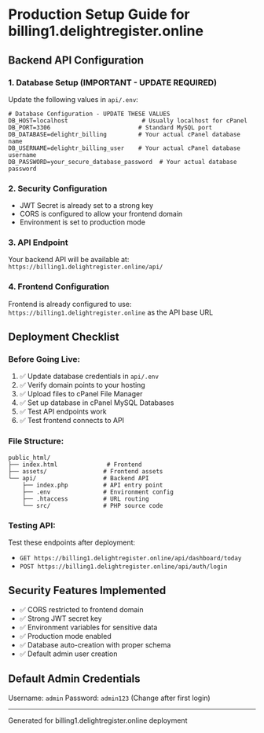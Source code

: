# Production Setup Guide for billing1.delightregister.online

## Backend API Configuration

### 1. Database Setup (IMPORTANT - UPDATE REQUIRED)
Update the following values in `api/.env`:

```env
# Database Configuration - UPDATE THESE VALUES
DB_HOST=localhost                     # Usually localhost for cPanel
DB_PORT=3306                         # Standard MySQL port
DB_DATABASE=delightr_billing         # Your actual cPanel database name
DB_USERNAME=delightr_billing_user    # Your actual cPanel database username  
DB_PASSWORD=your_secure_database_password  # Your actual database password
```

### 2. Security Configuration
- JWT Secret is already set to a strong key
- CORS is configured to allow your frontend domain
- Environment is set to production mode

### 3. API Endpoint
Your backend API will be available at:
`https://billing1.delightregister.online/api/`

### 4. Frontend Configuration
Frontend is already configured to use:
`https://billing1.delightregister.online` as the API base URL

## Deployment Checklist

### Before Going Live:
1. ✅ Update database credentials in `api/.env`
2. ✅ Verify domain points to your hosting
3. ✅ Upload files to cPanel File Manager
4. ✅ Set up database in cPanel MySQL Databases
5. ✅ Test API endpoints work
6. ✅ Test frontend connects to API

### File Structure:
```
public_html/
├── index.html              # Frontend
├── assets/                # Frontend assets
└── api/                   # Backend API
    ├── index.php          # API entry point
    ├── .env               # Environment config
    ├── .htaccess          # URL routing
    └── src/               # PHP source code
```

### Testing API:
Test these endpoints after deployment:
- `GET https://billing1.delightregister.online/api/dashboard/today`
- `POST https://billing1.delightregister.online/api/auth/login`

## Security Features Implemented
- ✅ CORS restricted to frontend domain
- ✅ Strong JWT secret key
- ✅ Environment variables for sensitive data
- ✅ Production mode enabled
- ✅ Database auto-creation with proper schema
- ✅ Default admin user creation

## Default Admin Credentials
Username: `admin`
Password: `admin123` (Change after first login)

---
Generated for billing1.delightregister.online deployment